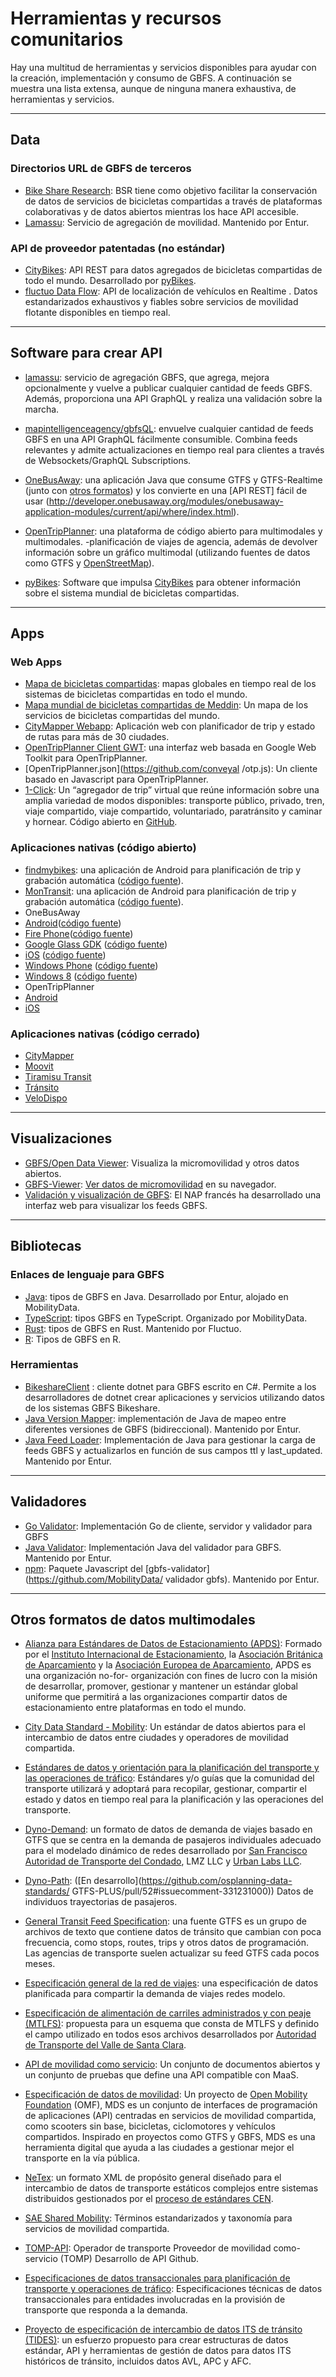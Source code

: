 # Herramientas y recursos comunitarios

Hay una multitud de herramientas y servicios disponibles para ayudar con la creación, implementación y consumo de GBFS. A continuación se muestra una lista extensa, aunque de ninguna manera exhaustiva, de herramientas y servicios. 

<hr> 

## Data

### Directorios URL de GBFS de terceros

- [Bike Share Research](https://bikeshare-research.org/): BSR tiene como objetivo facilitar la conservación de datos de servicios de bicicletas compartidas a través de plataformas colaborativas y de datos abiertos mientras los hace API accesible.
- [Lamassu](https://github.com/entur/lamassu): Servicio de agregación de movilidad. Mantenido por Entur.


### API de proveedor patentadas (no estándar)

- [CityBikes](http://api.citybik.es/v2/): API REST para datos agregados de bicicletas compartidas de todo el mundo. Desarrollado por [pyBikes](https://github.com/eskerda/pybikes).
- [fluctuo Data Flow](https://fluctuo.com/data-flow/): API de localización de vehículos en Realtime . Datos estandarizados exhaustivos y fiables sobre servicios de movilidad flotante disponibles en tiempo real.

<hr> 

## Software para crear API

- [lamassu](https://github.com/entur/lamassu): servicio de agregación GBFS, que agrega, mejora opcionalmente y vuelve a publicar cualquier cantidad de feeds GBFS. Además, proporciona una API GraphQL y realiza una validación sobre la marcha. 

- [mapintelligenceagency/gbfsQL](https://github.com/mapintelligenceagency/gbfsQL): envuelve cualquier cantidad de feeds GBFS en una API GraphQL fácilmente consumible. Combina feeds relevantes y admite actualizaciones en tiempo real para clientes a través de Websockets/GraphQL Subscriptions.

- [OneBusAway](https://onebusaway.org/): una aplicación Java que consume GTFS y GTFS-Realtime (junto con [otros formatos](https://github.com/OneBusAway/onebusaway-application-modules/wiki/Real-Time-Data-Configuration-Guide)) y los convierte en una [API REST] fácil de usar (http://developer.onebusaway.org/modules/onebusaway-application-modules/current/api/where/index.html).

- [OpenTripPlanner](http://www.opentripplanner.org/): una plataforma de código abierto para multimodales y multimodales. -planificación de viajes de agencia, además de devolver información sobre un gráfico multimodal (utilizando fuentes de datos como GTFS y [OpenStreetMap](https://www.openstreetmap.org/)).

- [pyBikes](https://github.com/eskerda/pybikes): Software que impulsa [CityBikes](http://api.citybik.es/v2/) para obtener información sobre el sistema mundial de bicicletas compartidas.

<hr> 

## Apps

### Web Apps

- [Mapa de bicicletas compartidas](https://bikesharemap.com/): mapas globales en tiempo real de los sistemas de bicicletas compartidas en todo el mundo.
- [Mapa mundial de bicicletas compartidas de Meddin](https://bikesharingworldmap.com/): Un mapa de los servicios de bicicletas compartidas del mundo.
- [CityMapper Webapp](https://citymapper.com/nyc): Aplicación web con planificador de trip y estado de rutas para más de 30 ciudades.
- [OpenTripPlanner Client GWT](https://github.com/mecatran/OpenTripPlanner-client-gwt): una interfaz web basada en Google Web Toolkit para OpenTripPlanner.
- [OpenTripPlanner.json](https://github.com/conveyal /otp.js): Un cliente basado en Javascript para OpenTripPlanner.
- [1-Click](https://camsys.software/products/1-click): Un “agregador de trip” virtual que reúne información sobre una amplia variedad de modos disponibles: transporte público, privado, tren, viaje compartido, viaje compartido, voluntariado, paratránsito y caminar y hornear. Código abierto en [GitHub](https://github.com/camsys/oneclick).

### Aplicaciones nativas (código abierto)

- [findmybikes](https://play.google.com/store/apps/details?id=com.ludoscity.findmybikes): una aplicación de Android para planificación de trip y grabación automática ([código fuente](https://github.com/f8full/findmybikes)).
- [MonTransit](https://play.google.com/store/apps/details?id=org.mtransit.android): una aplicación de Android para planificación de trip y grabación automática ([código fuente](https://github.com/mtransitapps)).
 - OneBusAway
 - [Android](https://play.google.com/store/apps/details?id=com.joulespersecond.seattlebusbot)([código fuente](https://github.com/OneBusAway/onebusaway-android))
 - [Fire Phone](https://www.amazon.com/dp/B004UI7QZA)([código fuente](https://github.com/OneBusAway/onebusaway-android))
 - [Google Glass GDK](https://github.com/OneBusAway/onebusaway-android/pull/219) ([código fuente](https://github.com/OneBusAway/onebusaway-android/pull/219))
 - [iOS](https://apps.apple.com/us/app/onebusaway/id329380089) ([código fuente](https://github.com/OneBusAway/onebusaway-iphone))
 - [Windows Phone](https://www.microsoft.com/en-us/p/onebusaway/9nblggh0cbd9) ([código fuente](https://github.com/OneBusAway/onebusaway-windows-phone))
 - [Windows 8](https://www.microsoft.com/en-us/p/onebusaway/9wzdncrdm5pc) ([código fuente](https://github.com/OneBusAway/onebusaway-windows8))
- OpenTripPlanner
 - [Android](https://github.com/CUTR-at-USF/OpenTripPlanner-for-Android/wiki)
 - [iOS](https://github.com/opentripplanner/OpenTripPlanner-iOS)

### Aplicaciones nativas (código cerrado)

- [CityMapper](https://citymapper.com/)
- [Moovit](https://moovitapp.com/)
- [Tiramisu Transit](http://www.tiramisutransit.com/)
- [Tránsito ](https://transitapp.com/)
- [VeloDispo](https://www.velodispo.eu/)

<hr> 

## Visualizaciones

- [GBFS/Open Data Viewer](https://share.municipal.systems/oJl_L-B8f): Visualiza la micromovilidad y otros datos abiertos.
- [GBFS-Viewer](https://github.com/idoco/gbfs-viewer): [Ver datos de micromovilidad](https://idoco.github.io/gbfs-viewer/#) en su navegador.
- [Validación y visualización de GBFS](https://transport.data.gouv.fr/validation?type=gbfs&amp;locale=en): El NAP francés ha desarrollado una interfaz web para visualizar los feeds GBFS.

<hr> 

## Bibliotecas

### Enlaces de lenguaje para GBFS

- [Java](https://central.sonatype.com/artifact/org.mobilitydata/gbfs-java-model): tipos de GBFS en Java. Desarrollado por Entur, alojado en MobilityData.
- [TypeScript](https://www.npmjs.com/package/gbfs-typescript-types): tipos GBFS en TypeScript. Organizado por MobilityData.
- [Rust](https://crates.io/crates/gbfs_types): tipos de GBFS en Rust. Mantenido por Fluctuo.
- [R](https://github.com/simonpcouch/gbfs): Tipos de GBFS en R. 

### Herramientas

- [BikeshareClient](https://github.com/andmos/BikeshareClient) : cliente dotnet para GBFS escrito en C#. Permite a los desarrolladores de dotnet crear aplicaciones y servicios utilizando datos de los sistemas GBFS Bikeshare.
- [Java Version Mapper](https://central.sonatype.com/artifact/org.entur.gbfs/gbfs-mapper-java): implementación de Java de mapeo entre diferentes versiones de GBFS (bidireccional). Mantenido por Entur.
- [Java Feed Loader](https://central.sonatype.com/artifact/org.entur.gbfs/gbfs-loader-java): Implementación de Java para gestionar la carga de feeds GBFS y actualizarlos en función de sus campos ttl y last_updated. Mantenido por Entur.

<hr> 

## Validadores

- [Go Validator](https://github.com/petoc/gbfs): Implementación Go de cliente, servidor y validador para GBFS
- [Java Validator](https://central.sonatype.com/artifact/org.entur.gbfs/gbfs-validator-java): Implementación Java del validador para GBFS. Mantenido por Entur.
- [npm](https://www.npmjs.com/package/@entur/gbfs-validator): Paquete Javascript del [gbfs-validator](https://github.com/MobilityData/ validador gbfs). Mantenido por Entur.

<hr> 

## Otros formatos de datos multimodales

- [Alianza para Estándares de Datos de Estacionamiento (APDS)](https://www.allianceforparkingdatastandards.org/): Formado por el [Instituto Internacional de Estacionamiento](https://www.parking.org/ ), la [Asociación Británica de Aparcamiento](http://www.britishparking.co.uk/) y la [Asociación Europea de Aparcamiento](http://www.europeanparking.eu/), APDS es una organización no-for- organización con fines de lucro con la misión de desarrollar, promover, gestionar y mantener un estándar global uniforme que permitirá a las organizaciones compartir datos de estacionamiento entre plataformas en todo el mundo.

- [City Data Standard - Mobility](https://www.polisnetwork.eu/news/dutch-cities-develop-new-mobility-data-standard/): Un estándar de datos abiertos para el intercambio de datos entre ciudades y operadores de movilidad compartida.

- [Estándares de datos y orientación para la planificación del transporte y las operaciones de tráfico](https://apps.trb.org/cmsfeed/TRBNetProjectDisplay.asp?ProjectID=4543): Estándares y/o guías que la comunidad del transporte utilizará y adoptará para recopilar, gestionar, compartir el estado y datos en tiempo real para la planificación y las operaciones del transporte. 

- [Dyno-Demand](https://github.com/osplanning-data-standards/dyno-demand): un formato de datos de demanda de viajes basado en GTFS que se centra en la demanda de pasajeros individuales adecuado para el modelado dinámico de redes desarrollado por [San Francisco Autoridad de Transporte del Condado](https://www.sfcta.org/), LMZ LLC y [Urban Labs LLC](http://urbanlabs.io/).

- [Dyno-Path](https://github.com/osplanning-data-standards/dyno-path): ([En desarrollo](https://github.com/osplanning-data-standards/ GTFS-PLUS/pull/52#issuecomment-331231000)) Datos de individuos trayectorias de pasajeros.

- [General Transit Feed Specification](https://gtfs.org/): una fuente GTFS es un grupo de archivos de texto que contiene datos de tránsito que cambian con poca frecuencia, como stops, routes, trips y otros datos de programación. Las agencias de transporte suelen actualizar su feed GTFS cada pocos meses.

- [Especificación general de la red de viajes](https://zephyrtransport.org/trb17projects/7-general-travel-network-specification/): una especificación de datos planificada para compartir la demanda de viajes redes modelo.

- [Especificación de alimentación de carriles administrados y con peaje (MTLFS)](https://github.com/vta/Managed-and-Tolled-Lanes-Feed-Specification): propuesta para un esquema que consta de MTLFS y definido el campo utilizado en todos esos archivos desarrollados por [Autoridad de Transporte del Valle de Santa Clara](https://www.vta.org/).

- [API de movilidad como servicio](http://maas-api.org/): Un conjunto de documentos abiertos y un conjunto de pruebas que define una API compatible con MaaS.

- [Especificación de datos de movilidad](https://github.com/openmobilityfoundation/mobility-data-specification): Un proyecto de [Open Mobility Foundation](https://www.openmobilityfoundation.org/) (OMF), MDS es un conjunto de interfaces de programación de aplicaciones (API) centradas en servicios de movilidad compartida, como scooters sin base, bicicletas, ciclomotores y vehículos compartidos. Inspirado en proyectos como GTFS y GBFS, MDS es una herramienta digital que ayuda a las ciudades a gestionar mejor el transporte en la vía pública.

- [NeTex](https://netex-cen.eu/): un formato XML de propósito general diseñado para el intercambio de datos de transporte estáticos complejos entre sistemas distribuidos gestionados por el [proceso de estándares CEN](https://www.cencenelec.eu/).

- [SAE Shared Mobility](https://www.sae.org/movilidad-compartida/): Términos estandarizados y taxonomía para servicios de movilidad compartida.

- [TOMP-API](https://github.com/TOMP-WG/TOMP-API): Operador de transporte Proveedor de movilidad como-servicio (TOMP) Desarrollo de API Github.

- [Especificaciones de datos transaccionales para planificación de transporte y operaciones de tráfico](https://apps.trb.org/cmsfeed/TRBNetProjectDisplay.asp?ProjectID=4120): Especificaciones técnicas de datos transaccionales para entidades involucradas en la provisión de transporte que responda a la demanda.

- [Proyecto de especificación de intercambio de datos ITS de tránsito (TIDES)](https://groups.google.com/g/tidesproject): un esfuerzo propuesto para crear estructuras de datos estándar, API y herramientas de gestión de datos para datos ITS históricos de tránsito, incluidos datos AVL, APC y AFC.
